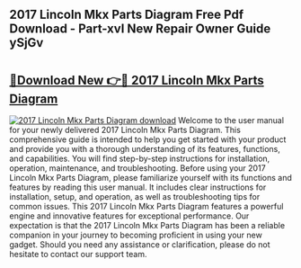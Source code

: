 ## 2017 Lincoln Mkx Parts Diagram Free Pdf Download - Part-xvI New Repair Owner Guide ySjGv

# <h2><a href="http://dfmz7rw.blite.top/?on=2017+Lincoln+Mkx+Parts+Diagram">🔗Download New 👉🔴 2017 Lincoln Mkx Parts Diagram</a></h2>

[![2017 Lincoln Mkx Parts Diagram download](https://i.imgur.com/lujVjoI.png)](http://dfmz7rw.blite.top/?on=2017+Lincoln+Mkx+Parts+Diagram)
Welcome to the user manual for your newly delivered 2017 Lincoln Mkx Parts Diagram. This comprehensive guide is intended to help you get started with your product and provide you with a thorough understanding of its features, functions, and capabilities. You will find step-by-step instructions for installation, operation, maintenance, and troubleshooting. Before using your 2017 Lincoln Mkx Parts Diagram, please familiarize yourself with its functions and features by reading this user manual. It includes clear instructions for installation, setup, and operation, as well as troubleshooting tips for common issues. This 2017 Lincoln Mkx Parts Diagram features a powerful engine and innovative features for exceptional performance. Our expectation is that the 2017 Lincoln Mkx Parts Diagram has been a reliable companion in your journey to becoming proficient in using your new gadget. Should you need any assistance or clarification, please do not hesitate to contact our support team.
